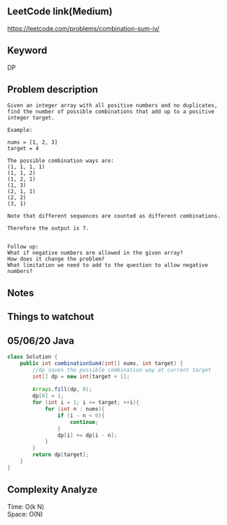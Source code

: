 ## LeetCode link(Medium)
https://leetcode.com/problems/combination-sum-iv/

## Keyword
DP

## Problem description
```
Given an integer array with all positive numbers and no duplicates, find the number of possible combinations that add up to a positive integer target.

Example:

nums = [1, 2, 3]
target = 4

The possible combination ways are:
(1, 1, 1, 1)
(1, 1, 2)
(1, 2, 1)
(1, 3)
(2, 1, 1)
(2, 2)
(3, 1)

Note that different sequences are counted as different combinations.

Therefore the output is 7.
 

Follow up:
What if negative numbers are allowed in the given array?
How does it change the problem?
What limitation we need to add to the question to allow negative numbers?
```



## Notes


## Things to watchout

## 05/06/20 Java

```java
class Solution {
    public int combinationSum4(int[] nums, int target) {
        //dp saves the possible combination way at current target
        int[] dp = new int[target + 1];
        
        Arrays.fill(dp, 0);
        dp[0] = 1;
        for (int i = 1; i <= target; ++i){
            for (int n : nums){
                if (i - n < 0){
                    continue;
                }
                dp[i] += dp[i - n];     
            }
        }
        return dp[target];
    }
}

```
## Complexity Analyze
Time: O(k N)       \
Space: O(N)